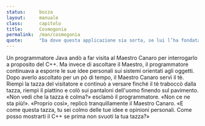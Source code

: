 ```yaml
---
status:     bozza 
layout:     manuale
class:      capitolo
title:      Cosmogonia
permalink:  /man/cosmogonia
quote:      "Da dove questa applicazione sia sorta, se lui l’ha fondata oppure no: lui che la sorveglia nel più alto dei cieli, lui solo lo sa, o forse non lo sa."
---
```



Un programmatore Java andò a far visita al Maestro Canaro per interrogarlo a proposito del C++. Ma invece di ascoltare il Maestro, il programmatore continuava a esporre le sue idee personali sui sistemi orientati agli oggetti.
Dopo averlo ascoltato per un pò di tempo, il Maestro Canaro servì il tè. Riempì la tazza del visitatore e continuò a versare finché il tè traboccò dalla tazza, riempì il piattino e colò sui pantaloni dell'uomo finendo sul pavimento. 
«Non vedi che la tazza è colma?» esclamò il programmatore. «Non ce ne sta più!».
«Proprio così», replicò tranquillamente il Maestro Canaro. «E come questa tazza, tu sei colmo delle tue idee e opinioni personali. Come posso mostrarti il C++ se prima non svuoti la tua tazza?»
